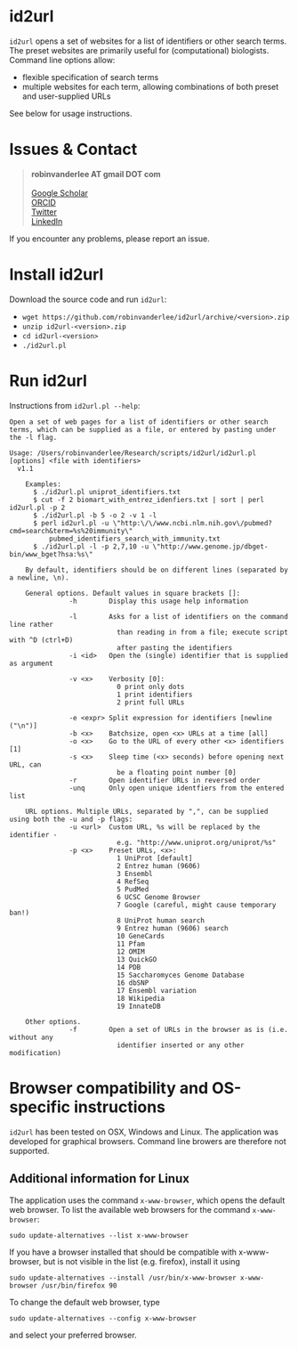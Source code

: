 # id2url

`id2url` opens a set of websites for a list of identifiers or other search
terms. The preset websites are primarily useful for (computational) biologists. Command line
options allow:
* flexible specification of search terms
* multiple websites for each term, allowing combinations of both preset and user-supplied URLs

See below for usage instructions.


# Issues & Contact

> **robinvanderlee AT gmail DOT com**<br/><br/>
> [Google Scholar](https://scholar.google.co.uk/citations?user=ISYCcUUAAAAJ)<br/>
> [ORCID](http://orcid.org/0000-0001-7391-9438)<br/>
> [Twitter](https://twitter.com/robinvdlee)<br/>
> [LinkedIn](http://nl.linkedin.com/in/robinvdlee)

If you encounter any problems, please report an issue.


# Install id2url

Download the source code and run `id2url`:
* `wget https://github.com/robinvanderlee/id2url/archive/<version>.zip`
* `unzip id2url-<version>.zip`
* `cd id2url-<version>`
* `./id2url.pl`


# Run id2url

Instructions from `id2url.pl --help`:
```
Open a set of web pages for a list of identifiers or other search terms, which can be supplied as a file, or entered by pasting under the -l flag.

Usage: /Users/robinvanderlee/Research/scripts/id2url/id2url.pl [options] <file with identifiers>
  v1.1

    Examples:
      $ ./id2url.pl uniprot_identifiers.txt
      $ cut -f 2 biomart_with_entrez_idenfiers.txt | sort | perl id2url.pl -p 2
      $ ./id2url.pl -b 5 -o 2 -v 1 -l
      $ perl id2url.pl -u \"http:\/\/www.ncbi.nlm.nih.gov\/pubmed?cmd=search&term=%s%20immunity\"
          pubmed_identifiers_search_with_immunity.txt
      $ ./id2url.pl -l -p 2,7,10 -u \"http://www.genome.jp/dbget-bin/www_bget?hsa:%s\"
    
    By default, identifiers should be on different lines (separated by a newline, \n).

    General options. Default values in square brackets []:
               -h        Display this usage help information

               -l        Asks for a list of identifiers on the command line rather 
                           than reading in from a file; execute script with ^D (ctrl+D)
                           after pasting the identifiers
               -i <id>   Open the (single) identifier that is supplied as argument
               
               -v <x>    Verbosity [0]:
                           0 print only dots
                           1 print identifiers
                           2 print full URLs

               -e <expr> Split expression for identifiers [newline ("\n")]
               -b <x>    Batchsize, open <x> URLs at a time [all]
               -o <x>    Go to the URL of every other <x> identifiers [1]
               -s <x>    Sleep time (<x> seconds) before opening next URL, can 
                           be a floating point number [0]
               -r        Open identifier URLs in reversed order
               -unq      Only open unique identfiers from the entered list

    URL options. Multiple URLs, separated by ",", can be supplied using both the -u and -p flags:
               -u <url>  Custom URL, %s will be replaced by the identifier - 
                           e.g. "http://www.uniprot.org/uniprot/%s"
               -p <x>    Preset URLs, <x>:
                           1 UniProt [default]
                           2 Entrez human (9606)
                           3 Ensembl
                           4 RefSeq
                           5 PudMed
                           6 UCSC Genome Browser
                           7 Google (careful, might cause temporary ban!)
                           8 UniProt human search
                           9 Entrez human (9606) search
                           10 GeneCards
                           11 Pfam
                           12 OMIM
                           13 QuickGO
                           14 PDB
                           15 Saccharomyces Genome Database
                           16 dbSNP
                           17 Ensembl variation
                           18 Wikipedia
                           19 InnateDB

    Other options.
               -f        Open a set of URLs in the browser as is (i.e. without any
                           identifier inserted or any other modification)
```


# Browser compatibility and OS-specific instructions

`id2url` has been tested on OSX, Windows and Linux. The application was
developed for graphical browsers. Command line browers are therefore
not supported.

## Additional information for Linux

The application uses the command `x-www-browser`, which opens the default web
browser.
To list the available web browsers for the command `x-www-browser`:
```
sudo update-alternatives --list x-www-browser
```
If you have a browser installed that should be compatible with x-www-browser,
but is not visible in the list (e.g. firefox), install it using
```
sudo update-alternatives --install /usr/bin/x-www-browser x-www-browser /usr/bin/firefox 90
```
To change the default web browser, type
```
sudo update-alternatives --config x-www-browser
```
and select your preferred browser.

